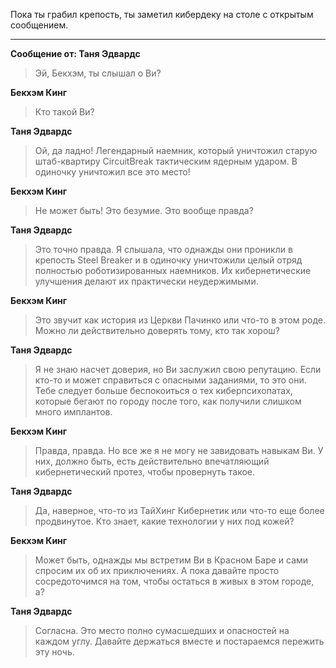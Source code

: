 Пока ты грабил крепость, ты заметил кибердеку на столе с открытым сообщением.

---

**Сообщение от: Таня Эдвардс**

> Эй, Бекхэм, ты слышал о Ви?

**Бекхэм Кинг**

> Кто такой Ви?

**Таня Эдвардс**

> Ой, да ладно! Легендарный наемник, который уничтожил старую штаб-квартиру CircuitBreak тактическим ядерным ударом. В одиночку уничтожил все это место!

**Бекхэм Кинг**

> Не может быть! Это безумие. Это вообще правда?

**Таня Эдвардс**

> Это точно правда. Я слышала, что однажды они проникли в крепость Steel Breaker и в одиночку уничтожили целый отряд полностью роботизированных наемников. Их кибернетические улучшения делают их практически неудержимыми.

**Бекхэм Кинг**

> Это звучит как история из Церкви Пачинко или что-то в этом роде. Можно ли действительно доверять тому, кто так хорош?

**Таня Эдвардс**

> Я не знаю насчет доверия, но Ви заслужил свою репутацию. Если кто-то и может справиться с опасными заданиями, то это они. Тебе следует больше беспокоиться о тех киберпсихопатах, которые бегают по городу после того, как получили слишком много имплантов.

**Бекхэм Кинг**

> Правда, правда. Но все же я не могу не завидовать навыкам Ви. У них, должно быть, есть действительно впечатляющий кибернетический протез, чтобы провернуть такое.

**Таня Эдвардс**

> Да, наверное, что-то из ТайХинг Кибернетик или что-то еще более продвинутое. Кто знает, какие технологии у них под кожей?

**Бекхэм Кинг**

> Может быть, однажды мы встретим Ви в Красном Баре и сами спросим их об их приключениях. А пока давайте просто сосредоточимся на том, чтобы остаться в живых в этом городе, а?

**Таня Эдвардс**

> Согласна. Это место полно сумасшедших и опасностей на каждом углу. Давайте держаться вместе и постараемся пережить эту ночь.
